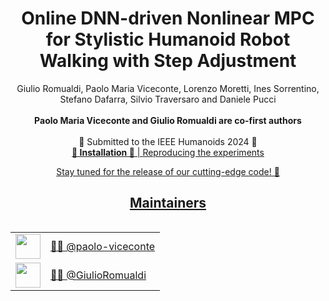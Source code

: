 <h1 align="center">
Online DNN-driven Nonlinear MPC for Stylistic Humanoid Robot Walking with Step Adjustment
</h1>

<div align="center">
Giulio Romualdi, Paolo Maria Viceconte, Lorenzo Moretti, Ines Sorrentino, Stefano Dafarra, Silvio Traversaro and Daniele Pucci <br> <br>
<b>Paolo Maria Viceconte and Giulio Romualdi are co-first authors</b>
</div>

<br>


<div align="center">
    📅 Submitted to the IEEE Humanoids 2024 🤖
</div>
 
<div align="center">
    <a href="#reproducing-the-experiments"><b>🔧 Installation 🔧</b> | </a> <a href="https://huggingface.co/datasets/ami-iit/paper_romualdi_viceconte_2024_humanoids_dnn-mpc-walking_dataset><b>📂 Dataset 📂</b></a>
</div>


## Reproducing the experiments

<p>Stay tuned for the release of our cutting-edge code! 🚀</p>

## Maintainers

<table align="left">
    <tr>
        <td><a href="https://github.com/paolo-viceconte"><img src="https://github.com/paolo-viceconte.png" width="40"></a></td>
        <td><a href="https://github.com/paolo-viceconte">👨‍💻 @paolo-viceconte</a></td>
    </tr>
    <tr>
        <td><a href="https://github.com/GiulioRomualdi"><img src="https://github.com/GiulioRomualdi.png" width="40"></a></td>
        <td><a href="https://github.com/GiulioRomualdi">👨‍💻 @GiulioRomualdi</a></td>
    </tr>
</table>
